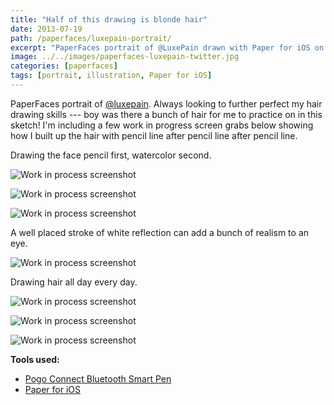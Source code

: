 ```yaml
---
title: "Half of this drawing is blonde hair"
date: 2013-07-19
path: /paperfaces/luxepain-portrait/
excerpt: "PaperFaces portrait of @LuxePain drawn with Paper for iOS on an iPad."
image: ../../images/paperfaces-luxepain-twitter.jpg
categories: [paperfaces]
tags: [portrait, illustration, Paper for iOS]
---
```


PaperFaces portrait of [@luxepain](https://twitter.com/luxepain). Always looking to further perfect my hair drawing skills --- boy was there a bunch of hair for me to practice on in this sketch! I'm including a few work in progress screen grabs below showing how I built up the hair with pencil line after pencil line after pencil line.

Drawing the face pencil first, watercolor second.

![Work in process screenshot](../../images/paperfaces-luxepain-process-1-lg.jpg)

![Work in process screenshot](../../images/paperfaces-luxepain-process-2-lg.jpg)

![Work in process screenshot](../../images/paperfaces-luxepain-process-3-lg.jpg)

A well placed stroke of white reflection can add a bunch of realism to an eye.

![Work in process screenshot](../../images/paperfaces-luxepain-process-4-lg.jpg)

Drawing hair all day every day.

![Work in process screenshot](../../images/paperfaces-luxepain-process-5-lg.jpg)

![Work in process screenshot](../../images/paperfaces-luxepain-process-6-lg.jpg)

![Work in process screenshot](../../images/paperfaces-luxepain-process-7-lg.jpg)

**Tools used:**

- [Pogo Connect Bluetooth Smart Pen](https://www.amazon.com/gp/product/B009K448L4/ref=as_li_ss_tl?ie=UTF8&camp=1789&creative=390957&creativeASIN=B009K448L4&linkCode=as2&tag=mademist-20)
- [Paper for iOS](https://paper.bywetransfer.com/)
